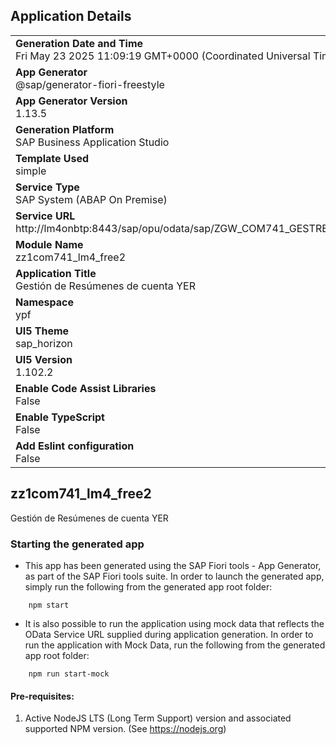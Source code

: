 ## Application Details
|               |
| ------------- |
|**Generation Date and Time**<br>Fri May 23 2025 11:09:19 GMT+0000 (Coordinated Universal Time)|
|**App Generator**<br>@sap/generator-fiori-freestyle|
|**App Generator Version**<br>1.13.5|
|**Generation Platform**<br>SAP Business Application Studio|
|**Template Used**<br>simple|
|**Service Type**<br>SAP System (ABAP On Premise)|
|**Service URL**<br>http://lm4onbtp:8443/sap/opu/odata/sap/ZGW_COM741_GESTRES_CYER_SRV
|**Module Name**<br>zz1com741_lm4_free2|
|**Application Title**<br>Gestión de Resúmenes de cuenta YER|
|**Namespace**<br>ypf|
|**UI5 Theme**<br>sap_horizon|
|**UI5 Version**<br>1.102.2|
|**Enable Code Assist Libraries**<br>False|
|**Enable TypeScript**<br>False|
|**Add Eslint configuration**<br>False|

## zz1com741_lm4_free2

Gestión de Resúmenes de cuenta YER

### Starting the generated app

-   This app has been generated using the SAP Fiori tools - App Generator, as part of the SAP Fiori tools suite.  In order to launch the generated app, simply run the following from the generated app root folder:

```
    npm start
```

- It is also possible to run the application using mock data that reflects the OData Service URL supplied during application generation.  In order to run the application with Mock Data, run the following from the generated app root folder:

```
    npm run start-mock
```

#### Pre-requisites:

1. Active NodeJS LTS (Long Term Support) version and associated supported NPM version.  (See https://nodejs.org)


